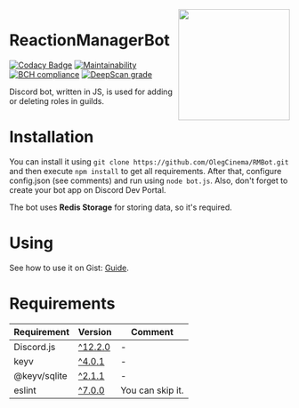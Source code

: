 <img src="https://i.imgur.com/ohE0S5b.png" width="200" align="right"/>

# ReactionManagerBot

[![Codacy Badge](https://api.codacy.com/project/badge/Grade/78390bece2a4494988af05aa580b4e6d)](https://app.codacy.com/manual/OlegCinema/RMBot?utm_source=github.com&utm_medium=referral&utm_content=OlegCinema/RMBot&utm_campaign=Badge_Grade_Dashboard)
[![Maintainability](https://api.codeclimate.com/v1/badges/91be97d90112f3658ef3/maintainability)](https://codeclimate.com/github/OlegCinema/RMBot/maintainability)
[![BCH compliance](https://bettercodehub.com/edge/badge/OlegCinema/RMBot?branch=master)](https://bettercodehub.com/)
[![DeepScan grade](https://deepscan.io/api/teams/8564/projects/11409/branches/169439/badge/grade.svg)](https://deepscan.io/dashboard#view=project&tid=8564&pid=11409&bid=169439)

Discord bot, written in JS, is used for adding or deleting roles in guilds.

# Installation
You can install it using `git clone https://github.com/OlegCinema/RMBot.git` and then execute `npm install` to get all requirements.
After that, configure config.json (see comments) and run using `node bot.js`. Also, don't forget to create your bot app on Discord Dev Portal.

The bot uses **Redis Storage** for storing data, so it's required.

# Using
See how to use it on Gist: [Guide](https://gist.github.com/OlegCinema/a91471cd33ffafa2f773ca81ea446c57).

# Requirements
Requirement | Version | Comment
------------ | ------------- | ------------- 
Discord.js | [^12.2.0](https://github.com/discordjs/discord.js) | -
keyv | [^4.0.1](https://github.com/lukechilds/keyv) | -
@keyv/sqlite | [^2.1.1](https://github.com/lukechilds/keyv-redis) | -
eslint | [^7.0.0](https://github.com/eslint/eslint) | You can skip it.
